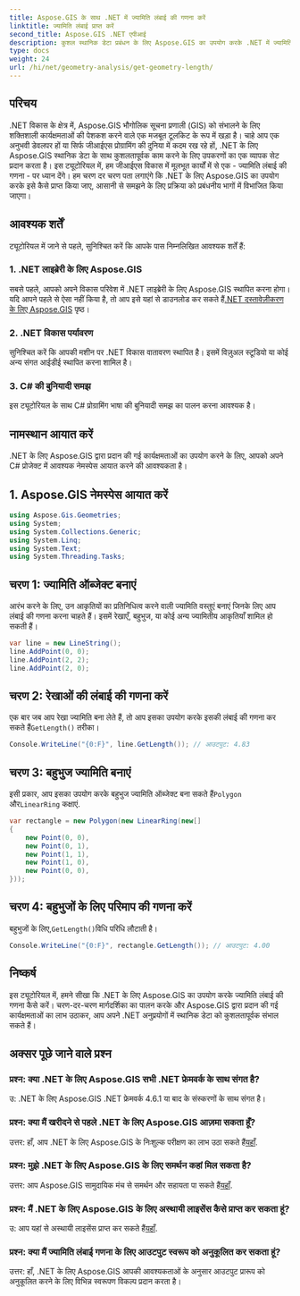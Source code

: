 ```yaml
---
title: Aspose.GIS के साथ .NET में ज्यामिति लंबाई की गणना करें
linktitle: ज्यामिति लंबाई प्राप्त करें
second_title: Aspose.GIS .NET एपीआई
description: कुशल स्थानिक डेटा प्रबंधन के लिए Aspose.GIS का उपयोग करके .NET में ज्यामिति लंबाई की गणना करना सीखें। कोड उदाहरणों के साथ चरण-दर-चरण मार्गदर्शिका।
type: docs
weight: 24
url: /hi/net/geometry-analysis/get-geometry-length/
---
```

## परिचय
.NET विकास के क्षेत्र में, Aspose.GIS भौगोलिक सूचना प्रणाली (GIS) को संभालने के लिए शक्तिशाली कार्यक्षमताओं की पेशकश करने वाले एक मजबूत टूलकिट के रूप में खड़ा है। चाहे आप एक अनुभवी डेवलपर हों या सिर्फ जीआईएस प्रोग्रामिंग की दुनिया में कदम रख रहे हों, .NET के लिए Aspose.GIS स्थानिक डेटा के साथ कुशलतापूर्वक काम करने के लिए उपकरणों का एक व्यापक सेट प्रदान करता है। इस ट्यूटोरियल में, हम जीआईएस विकास में मूलभूत कार्यों में से एक - ज्यामिति लंबाई की गणना - पर ध्यान देंगे। हम चरण दर चरण पता लगाएंगे कि .NET के लिए Aspose.GIS का उपयोग करके इसे कैसे प्राप्त किया जाए, आसानी से समझने के लिए प्रक्रिया को प्रबंधनीय भागों में विभाजित किया जाएगा।
## आवश्यक शर्तें
ट्यूटोरियल में जाने से पहले, सुनिश्चित करें कि आपके पास निम्नलिखित आवश्यक शर्तें हैं:
### 1. .NET लाइब्रेरी के लिए Aspose.GIS
 सबसे पहले, आपको अपने विकास परिवेश में .NET लाइब्रेरी के लिए Aspose.GIS स्थापित करना होगा। यदि आपने पहले से ऐसा नहीं किया है, तो आप इसे यहां से डाउनलोड कर सकते हैं[.NET दस्तावेज़ीकरण के लिए Aspose.GIS](https://reference.aspose.com/gis/net/) पृष्ठ।
### 2. .NET विकास पर्यावरण
सुनिश्चित करें कि आपकी मशीन पर .NET विकास वातावरण स्थापित है। इसमें विज़ुअल स्टूडियो या कोई अन्य संगत आईडीई स्थापित करना शामिल है।
### 3. C# की बुनियादी समझ
इस ट्यूटोरियल के साथ C# प्रोग्रामिंग भाषा की बुनियादी समझ का पालन करना आवश्यक है।

## नामस्थान आयात करें
.NET के लिए Aspose.GIS द्वारा प्रदान की गई कार्यक्षमताओं का उपयोग करने के लिए, आपको अपने C# प्रोजेक्ट में आवश्यक नेमस्पेस आयात करने की आवश्यकता है।
## 1. Aspose.GIS नेमस्पेस आयात करें
```csharp
using Aspose.Gis.Geometries;
using System;
using System.Collections.Generic;
using System.Linq;
using System.Text;
using System.Threading.Tasks;
```

## चरण 1: ज्यामिति ऑब्जेक्ट बनाएं
आरंभ करने के लिए, उन आकृतियों का प्रतिनिधित्व करने वाली ज्यामिति वस्तुएं बनाएं जिनके लिए आप लंबाई की गणना करना चाहते हैं। इसमें रेखाएँ, बहुभुज, या कोई अन्य ज्यामितीय आकृतियाँ शामिल हो सकती हैं।
```csharp
var line = new LineString();
line.AddPoint(0, 0);
line.AddPoint(2, 2);
line.AddPoint(2, 0);
```
## चरण 2: रेखाओं की लंबाई की गणना करें
 एक बार जब आप रेखा ज्यामिति बना लेते हैं, तो आप इसका उपयोग करके इसकी लंबाई की गणना कर सकते हैं`GetLength()` तरीका।
```csharp
Console.WriteLine("{0:F}", line.GetLength()); // आउटपुट: 4.83
```
## चरण 3: बहुभुज ज्यामिति बनाएं
 इसी प्रकार, आप इसका उपयोग करके बहुभुज ज्यामिति ऑब्जेक्ट बना सकते हैं`Polygon` और`LinearRing` कक्षाएं.
```csharp
var rectangle = new Polygon(new LinearRing(new[]
{
    new Point(0, 0),
    new Point(0, 1),
    new Point(1, 1),
    new Point(1, 0),
    new Point(0, 0),
}));
```
## चरण 4: बहुभुजों के लिए परिमाप की गणना करें
 बहुभुजों के लिए,`GetLength()`विधि परिधि लौटाती है।
```csharp
Console.WriteLine("{0:F}", rectangle.GetLength()); // आउटपुट: 4.00
```

## निष्कर्ष
इस ट्यूटोरियल में, हमने सीखा कि .NET के लिए Aspose.GIS का उपयोग करके ज्यामिति लंबाई की गणना कैसे करें। चरण-दर-चरण मार्गदर्शिका का पालन करके और Aspose.GIS द्वारा प्रदान की गई कार्यक्षमताओं का लाभ उठाकर, आप अपने .NET अनुप्रयोगों में स्थानिक डेटा को कुशलतापूर्वक संभाल सकते हैं।
## अक्सर पूछे जाने वाले प्रश्न
### प्रश्न: क्या .NET के लिए Aspose.GIS सभी .NET फ्रेमवर्क के साथ संगत है?
उ: .NET के लिए Aspose.GIS .NET फ्रेमवर्क 4.6.1 या बाद के संस्करणों के साथ संगत है।
### प्रश्न: क्या मैं खरीदने से पहले .NET के लिए Aspose.GIS आज़मा सकता हूँ?
 उत्तर: हाँ, आप .NET के लिए Aspose.GIS के निःशुल्क परीक्षण का लाभ उठा सकते हैं[यहाँ](https://releases.aspose.com/).
### प्रश्न: मुझे .NET के लिए Aspose.GIS के लिए समर्थन कहां मिल सकता है?
 उत्तर: आप Aspose.GIS सामुदायिक मंच से समर्थन और सहायता पा सकते हैं[यहाँ](https://forum.aspose.com/c/gis/33).
### प्रश्न: मैं .NET के लिए Aspose.GIS के लिए अस्थायी लाइसेंस कैसे प्राप्त कर सकता हूं?
 उ: आप यहां से अस्थायी लाइसेंस प्राप्त कर सकते हैं[यहाँ](https://purchase.aspose.com/temporary-license/).
### प्रश्न: क्या मैं ज्यामिति लंबाई गणना के लिए आउटपुट स्वरूप को अनुकूलित कर सकता हूं?
उत्तर: हाँ, .NET के लिए Aspose.GIS आपकी आवश्यकताओं के अनुसार आउटपुट प्रारूप को अनुकूलित करने के लिए विभिन्न स्वरूपण विकल्प प्रदान करता है।